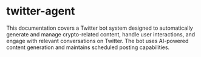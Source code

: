# twitter-agent
This documentation covers a Twitter bot system designed to automatically generate and manage crypto-related content, handle user interactions, and engage with relevant conversations on Twitter. The bot uses AI-powered content generation and maintains scheduled posting capabilities.
